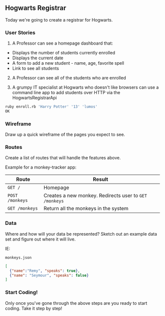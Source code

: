 ## Hogwarts Registrar

Today we're going to create a registrar for Hogwarts. 

### User Stories

1. A Professor can see a homepage dashboard that:
  * Displays the number of students currently enrolled
  * Displays the current date
  * A form to add a new student - name, age, favorite spell
  * Link to see all students

2. A Professor can see all of the students who are enrolled

3. A grumpy IT specialist at Hogwarts who doesn't like browsers can use a command line app to add students over HTTP via the HogwartsRegistrarApi

  ```bash
  ruby enroll.rb 'Harry Potter' '13' 'lumos'
  OK
  ```

### Wireframe

Draw up a quick wireframe of the pages you expect to see.

### Routes

Create a list of routes that will handle the features above. 

Example for a monkey-tracker app:

| Route | Result |
|-------|--------|
|`GET /`| Homepage|
|`POST /monkeys`| Creates a new monkey. Redirects user to `GET /monkeys`|
|`GET /monkeys`| Return all the monkeys in the system |

### Data

Where and how will your data be represented? Sketch out an example data set and figure out where it will live.

IE:

`monkeys.json`
```json
[
  {"name":"Remy", "speaks": true},
  {"name": "Seymour", "speaks": false} 
]
```

### Start Coding!

Only once you've gone through the above steps are you ready to start coding. Take it step by step!